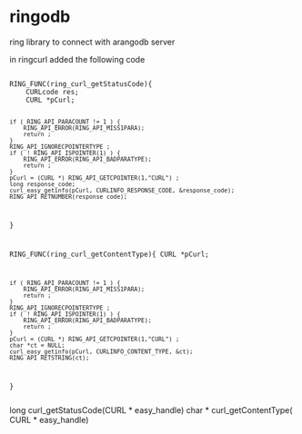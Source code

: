 # ringodb

ring library to connect with arangodb server


in ringcurl added the following code

<code>
RING_FUNC(ring_curl_getStatusCode){
	CURLcode res;
	CURL *pCurl;

	if ( RING_API_PARACOUNT != 1 ) {
		RING_API_ERROR(RING_API_MISS1PARA);
		return ;
	}
	RING_API_IGNORECPOINTERTYPE ;
	if ( ! RING_API_ISPOINTER(1) ) {
		RING_API_ERROR(RING_API_BADPARATYPE);
		return ;
	}
	pCurl = (CURL *) RING_API_GETCPOINTER(1,"CURL") ;
	long response_code;
	curl_easy_getinfo(pCurl, CURLINFO_RESPONSE_CODE, &response_code);
	RING_API_RETNUMBER(response_code);

}

RING_FUNC(ring_curl_getContentType){
	CURL *pCurl;

	if ( RING_API_PARACOUNT != 1 ) {
		RING_API_ERROR(RING_API_MISS1PARA);
		return ;
	}
	RING_API_IGNORECPOINTERTYPE ;
	if ( ! RING_API_ISPOINTER(1) ) {
		RING_API_ERROR(RING_API_BADPARATYPE);
		return ;
	}
	pCurl = (CURL *) RING_API_GETCPOINTER(1,"CURL") ;
	char *ct = NULL;
	curl_easy_getinfo(pCurl, CURLINFO_CONTENT_TYPE, &ct);
	RING_API_RETSTRING(ct);

}

</code>

<register>
long curl_getStatusCode(CURL * easy_handle)
char * curl_getContentType( CURL * easy_handle)
</register>
